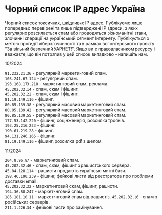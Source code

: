 # Чорний список IP адрес Україна
Чорний список токсичних, шкідливих IP адрес. Публікуємо лише попередньо перевірені та лише підтверджені IP адреси, з яких регулярно розсилається спам або проводяться різноманітні атаки, злочинні операції на український сегмент Інтернету. Публікується з метою протидії кіберзлочинності та в рамках волонтерського проєкту "За вільний безпечний УАРНЕТ!". Якщо ви є правовласником ресурсу і вважаєте, що він потрапив у цей список випадково - напишіть нам.

10/2024

``91.232.21.36`` - регулярний маркетинговий спам.  
``103.241.67.124`` - регулярний спам.  
``193.168.173.218`` - маркетинговий спам, реклама.  
``45.202.32.14`` - спам, скам і фішинг.  
``45.202.32.22`` - спам, скам і фішинг.  
``81.19.149.116`` - фішинг.  
``80.85.139.38`` - регулярний масовий маркетинговий спам.  
``80.85.139.42`` - регулярний масовий маркетинговий спам.  
``80.85.139.55`` - регулярний масовий маркетинговий спам.  
``177.53.142.220`` - фішинг, соцінженерія, розсилка троянів.  
``193.25.216.223`` - фішинг.  
``190.61.219.28`` - фішинг.  
``94.131.246.165`` - фішинг.    
``81.19.149.116`` - фішинг, розсилка pdf з шелом.  

11/2024

``204.8.96.87`` - маркетинговий спам.  
``45.202.32.46`` - спам, скам, фішинг з рашистського сервера.  
``45.84.128.114`` - рашисти продають українські митні бази.  
``198.46.190.239`` - фішинг, фейкові листи від реєстратора про проблеми доставки email.  
``45.202.32.32`` - маркетинговий скам, фішинг, рашисти.  
``194.36.88.247`` - маркетинговий спам.  
``185.181.10.11`` - маркетинговий спам від рашистів.
``45.202.32.16`` - спам з російських серверів.  
``211.1.226.34`` - фейкові листи про замінування.  